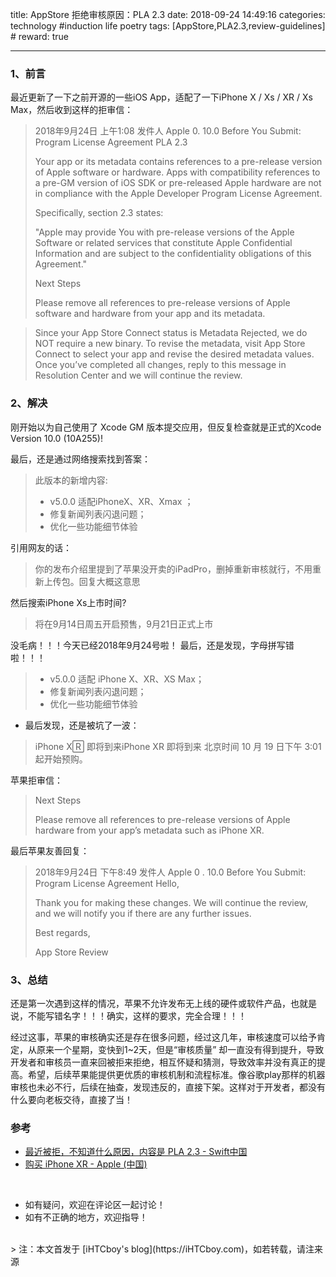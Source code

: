 title: AppStore 拒绝审核原因：PLA 2.3
date: 2018-09-24 14:49:16
categories: technology #induction life poetry
tags: [AppStore,PLA2.3,review-guidelines]  # <!--more-->
reward: true

---

### 1、前言

最近更新了一下之前开源的一些iOS App，适配了一下iPhone X / Xs / XR / Xs Max，然后收到这样的拒审信：

> 2018年9月24日 上午1:08
> 发件人 Apple
> 0. 10.0 Before You Submit: Program License Agreement
> PLA 2.3
> 
> 
> Your app or its metadata contains references to a pre-release version of Apple software or hardware. Apps with compatibility references to a pre-GM version of iOS SDK or pre-released Apple hardware are not in compliance with the Apple Developer Program License Agreement.
> 
> Specifically, section 2.3 states:
> 
> "Apple may provide You with pre-release versions of the Apple Software or related services that constitute Apple Confidential Information and are subject to the confidentiality obligations of this Agreement."
> 
> Next Steps
> 
> Please remove all references to pre-release versions of Apple software and hardware from your app and its metadata.



> Since your App Store Connect status is Metadata Rejected, we do NOT require a new binary. To revise the metadata, visit App Store Connect to select your app and revise the desired metadata values. Once you’ve completed all changes, reply to this message in Resolution Center and we will continue the review.

<!--more-->

### 2、解决

刚开始以为自己使用了 Xcode GM 版本提交应用，但反复检查就是正式的Xcode Version 10.0 (10A255)!

最后，还是通过网络搜索找到答案：

> 此版本的新增内容:
> - v5.0.0 适配iPhoneX、XR、Xmax ；
> - 修复新闻列表闪退问题；
> - 优化一些功能细节体验

引用网友的话：
> 你的发布介绍里提到了苹果没开卖的iPadPro，删掉重新审核就行，不用重新上传包。回复大概这意思


然后搜索iPhone Xs上市时间?
> 将在9月14日周五开启预售，9月21日正式上市

没毛病！！！今天已经2018年9月24号啦！
最后，还是发现，字母拼写错啦！！！

> - v5.0.0 适配 iPhone X、XR、XS Max；
> - 修复新闻列表闪退问题；
> - 优化一些功能细节体验

- 最后发现，还是被坑了一波：

> iPhone X🅁 即将到来iPhone XR 即将到来
北京时间 10 月 19 日下午 3:01 起开始预购。

苹果拒审信：

> Next Steps
>  
> Please remove all references to pre-release versions of Apple hardware from your app’s metadata such as iPhone XR.


最后苹果友善回复：

> 2018年9月24日 下午8:49
> 发件人 Apple
> 0 . 10.0 Before You Submit: Program License Agreement
> Hello,
> 
> Thank you for making these changes. We will continue the review, and we will notify you if there are any further issues.
> 
> Best regards,
> 
> App Store Review

### 3、总结

还是第一次遇到这样的情况，苹果不允许发布无上线的硬件或软件产品，也就是说，不能写错名字！！！确实，这样的要求，完全合理！！！

经过这事，苹果的审核确实还是存在很多问题，经过这几年，审核速度可以给予肯定，从原来一个星期，变快到1~2天，但是“审核质量” 却一直没有得到提升，导致开发者和审核员一直来回被拒来拒绝，相互怀疑和猜测，导致效率并没有真正的提高。希望，后续苹果能提供更优质的审核机制和流程标准。像谷歌play那样的机器审核也未必不行，后续在抽查，发现违反的，直接下架。这样对于开发者，都没有什么要向老板交待，直接了当！

### 参考

- [最近被拒，不知道什么原因，内容是 PLA 2.3 - Swift中国](http://swiftcn.io/topics/48?reply=185)
- [购买 iPhone XR - Apple (中国)](https://www.apple.com/cn/shop/buy-iphone/iphone-xr)

<br>

- 如有疑问，欢迎在评论区一起讨论！
- 如有不正确的地方，欢迎指导！

<br>
> 注：本文首发于 [iHTCboy's blog](https://iHTCboy.com)，如若转载，请注来源



